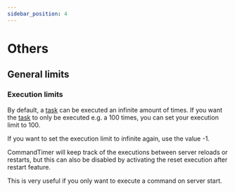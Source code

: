```yaml
---
sidebar_position: 4
---
```

# Others

## General limits

### Execution limits

By default, a [task](../misc/jargon#task) can be executed an infinite amount of times. If you want the [task](../misc/jargon#task) to only be executed e.g. a 100 times, you can set your execution limit to 100.

If you want to set the execution limit to infinite again, use the value -1.

CommandTimer will keep track of the executions between server reloads or restarts, but this can also be disabled by activating the reset execution after restart feature.

This is very useful if you only want to execute a command on server start.
